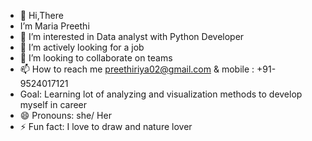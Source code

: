 - 👋 Hi,There
-  I’m Maria Preethi
- 👀 I’m interested in Data analyst with Python Developer
- 🌱 I’m actively looking for a job 
- 💞️ I’m looking to collaborate on teams
- 📫 How to reach me preethiriya02@gmail.com & mobile : +91-9524017121
- Goal: Learning lot of analyzing and visualization methods to develop myself in career
- 😄 Pronouns: she/ Her
- ⚡ Fun fact: I love to draw and nature lover

<!---
Mariapreethi-3688/Mariapreethi-3688 is a ✨ special ✨ repository because its `README.md` (this file) appears on your GitHub profile.
You can click the Preview link to take a look at your changes.
--->
